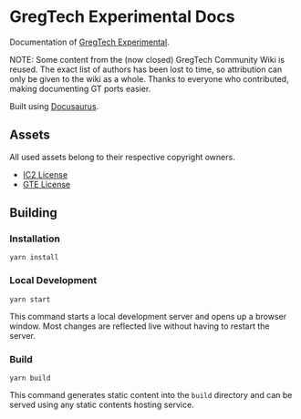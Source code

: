 # GregTech Experimental Docs

Documentation of [GregTech Experimental](https://github.com/Su5ed/GregTech-Experimental).

NOTE: Some content from the (now closed) GregTech Community Wiki is reused.
The exact list of authors has been lost to time, so attribution can only be given to the wiki as a whole. 
Thanks to everyone who contributed, making documenting GT ports easier.

Built using [Docusaurus](https://docusaurus.io/).

## Assets
All used assets belong to their respective copyright owners.
- [IC2 License](https://forum.industrial-craft.net/thread/9843-mc-1-7-ic%C2%B2-v-2-1-x-2-2-x-experimental/)
- [GTE License](https://github.com/Su5eD/GregTech-Experimental#licensing)

## Building

### Installation

```console
yarn install
```

### Local Development

```console
yarn start
```

This command starts a local development server and opens up a browser window. Most changes are reflected live without having to restart the server.
### Build

```console
yarn build
```

This command generates static content into the `build` directory and can be served using any static contents hosting service.